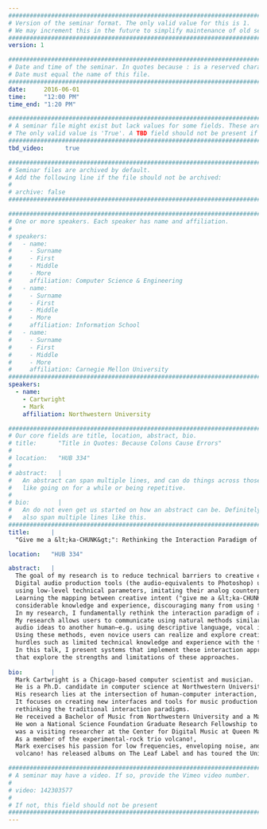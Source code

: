 ```yaml
---
################################################################################
# Version of the seminar format. The only valid value for this is 1. 
# We may increment this in the future to simplify maintenance of old seminars.
################################################################################
version: 1

################################################################################
# Date and time of the seminar. In quotes because : is a reserved character.
# Date must equal the name of this file.
################################################################################
date:     2016-06-01
time:     "12:00 PM"
time_end: "1:20 PM"

################################################################################
# A seminar file might exist but lack values for some fields. These are 'TBD'. 
# The only valid value is 'True'. A TBD field should not be present if 'False'.
################################################################################
tbd_video:      true

################################################################################
# Seminar files are archived by default.
# Add the following line if the file should not be archived:
#
# archive: false
################################################################################

################################################################################
# One or more speakers. Each speaker has name and affiliation.
#
# speakers:
#   - name: 
#     - Surname
#     - First
#     - Middle
#     - More
#     affiliation: Computer Science & Engineering 
#   - name: 
#     - Surname
#     - First
#     - Middle
#     - More
#     affiliation: Information School 
#   - name: 
#     - Surname
#     - First
#     - Middle
#     - More
#     affiliation: Carnegie Mellon University 
################################################################################
speakers:
  - name: 
    - Cartwright
    - Mark
    affiliation: Northwestern University

################################################################################
# Our core fields are title, location, abstract, bio.
# title:      "Title in Quotes: Because Colons Cause Errors"
# 
# location:   "HUB 334"
# 
# abstract:   |
#   An abstract can span multiple lines, and can do things across those lines,
#   like going on for a while or being repetitive.
# 
# bio:        |
#   An do not even get us started on how an abstract can be. Definitely can
#   also span multiple lines like this.
################################################################################
title:      |
  "Give me a &lt;ka-CHUNK&gt;": Rethinking the Interaction Paradigm of Audio Production Tools

location:   "HUB 334"

abstract:   |
  The goal of my research is to reduce technical barriers to creative expression, with a focus on audio and music. 
  Digital audio production tools (the audio-equivalents to Photoshop) used to make music recordings are typically controlled 
  using low-level technical parameters, imitating their analog counterparts from forty years ago. 
  Learning the mapping between creative intent ("give me a &lt;ka-CHUNK&gt;") and these low-level parameter setting requires 
  considerable knowledge and experience, discouraging many from using the tools. 
  In my research, I fundamentally rethink the interaction paradigm of audio production tools. 
  My research allows users to communicate using natural methods similar to how one typically communicates 
  audio ideas to another human—e.g. using descriptive language, vocal imitation, examples, and evaluative feedback. 
  Using these methods, even novice users can realize and explore creative ideas, letting them overcome 
  hurdles such as limited technical knowledge and experience with the tools. 
  In this talk, I present systems that implement these interaction approaches and experiments 
  that explore the strengths and limitations of these approaches.
  
bio:        |
  Mark Cartwright is a Chicago-based computer scientist and musician. 
  He is a Ph.D. candidate in computer science at Northwestern University in Bryan Pardo's Interactive Audio Lab. 
  His research lies at the intersection of human-computer interaction, audio signal processing, and machine learning. 
  It focuses on creating new interfaces and tools for music production that support creativity by 
  rethinking the traditional interaction paradigms. 
  He received a Bachelor of Music from Northwestern University and a Master of Arts from Stanford University (CCRMA). 
  He won a National Science Foundation Graduate Research Fellowship to fund his Ph.D. and 
  was a visiting researcher at the Center for Digital Music at Queen Mary University of London and Adobe's Creative Technology Lab. 
  As a member of the experimental-rock trio volcano!, 
  Mark exercises his passion for low frequencies, enveloping noise, and unusual sound textures using computers, synths, and bass.
  volcano! has released albums on The Leaf Label and has toured the United States and Europe.

################################################################################
# A seminar may have a video. If so, provide the Vimeo video number.
#
# video: 142303577
#
# If not, this field should not be present 
################################################################################
---
```

